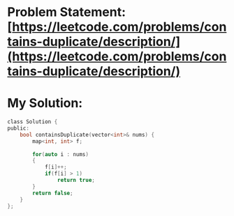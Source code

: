 # Problem Statement: [https://leetcode.com/problems/contains-duplicate/description/](https://leetcode.com/problems/contains-duplicate/description/)
# My Solution: 
```c
class Solution {
public:
    bool containsDuplicate(vector<int>& nums) {
        map<int, int> f;
        
        for(auto i : nums)
        {
            f[i]++;
            if(f[i] > 1)
                return true;
        }
        return false;
    }
};
```
